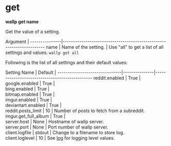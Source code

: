 # get

**wallp get name**

Get the value of a setting.

 Argument	|
 ---------------|---------------------------------------------------------------------
 name		| Name of the setting.
		| Use "all" to get a list of all settings and values. `wallp get all`


Following is the list of all settings and their default values:

 Setting Name			| Default	| 
 -------------------------------|---------------|-----------------------------------------------
 reddit.enabled			| True		| 						
 google.enabled			| True		|						
 bing.enabled			| True		|						
 bitmap.enabled			| True		|						
 imgur.enabled			| True		|						
 deviantart.enabled		| True		|						
 reddit.posts_limit		| 10		| Number of posts to fetch from a subreddit.	
 imgur.get_full_album		| True		|						
 server.host			| None		| Hostname of wallp server.			
 server.port			| None		| Port number of wallp server.			
 client.logfile			| stdout	| Change to a filename to store log.		
 client.loglevel		| 10		| See [log](log) for logging level values.		
 
